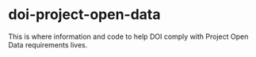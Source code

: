 doi-project-open-data
=====================

This is where information and code to help DOI comply with Project Open Data requirements lives.
